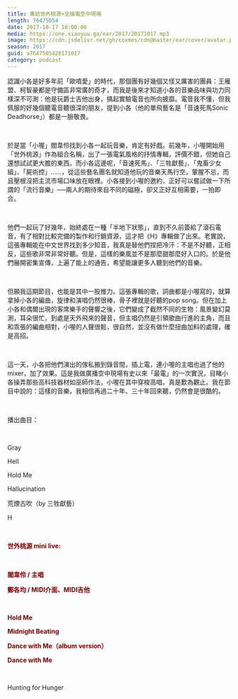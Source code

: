```yaml
---
title: 專訪世外桃源+全插電空中現場
length: 76475054
date: 2017-10-17 18:00:00
media: https://one.xiaoyuu.ga/ear/2017/20171017.mp3
image: https://cdn.jsdelivr.net/gh/coxmos/cdn@master/ear/cover/avatar.png
season: 2017
guid: a7647505420171017
category: podcast
---
```


<p>認識小各是好多年前「歐噴愛」的時代，那個團有好幾個又怪又厲害的團員：王雁盟、柯智豪都是守備區非常廣的奇才，而我是後來才知道小各的音樂品味與功力同樣深不可測：他是玩爵士吉他出身，搞起實驗電音也所向披靡。電音我不懂，但我佩服的好幾個聽電音聽很深的朋友，提到小各（他的單飛藝名是「音速死馬Sonic Deadhorse」）都是一臉敬畏。</p>
<br/>
<p>於是當「小喔」閻韋伶找到小各一起玩音樂，肯定有好戲。前幾年，小喔開始用「世外桃源」作為組合名稱，出了一張電氣風格的抒情專輯，評價不錯，但她自己還想試試更大膽的東西。而小各這邊呢，「音速死馬」、「三牲獻藝」、「鬼畜少女組」、「屍術控」……，從這些藝名團名就知道他玩的音樂天馬行空，葷腥不忌，而且壓根沒把主流市場口味放在眼裡。小各接到小喔的邀約，正好可以嘗試做一下所謂的「流行音樂」──兩人的期待來自不同的磁極，卻又正好互相需要，一拍即合。</p>
<br/>
<p>他們一起玩了好幾年，始終處在一種「半地下狀態」，直到不久前簽給了滾石電音，有了相對比較完備的製作和行銷資源，這才把《H》專輯做了出來。老實說，這張專輯能在中文世界找到多少知音，我真是替他們捏把冷汗：不是不好聽，正相反，這些歌非常非常好聽。但是，這樣的樂風並不是那麼甜那麼好入口的。於是他們展開密集宣傳，上遍了能上的通告，希望能讓更多人聽到他們的音樂。</p>
<br/>
<p>但願我這期節目，也能是其中一股推力。這張專輯的歌，詞曲都是小喔寫的，就算拿掉小各的編曲，旋律和演唱仍然很棒，骨子裡就是好聽的pop song。但在加上小各和偶爾出現的客席樂手的聲響之後，它們變成了截然不同的生物：風景變幻莫測，耳朵很忙，到處是天外飛來的聲音，但主唱仍然是引領歌曲行進的主角，而且和乖張的編曲相對，小喔的人聲很鬆，很自然，並沒有做什麼扭曲加料的處理，確是高招。</p>
<br/>
<p>這一天，小各把他們演出的傢私搬到錄音間，插上電，連小喔的主唱也過了他的mixer，加了效果。這是我做廣播空中現場有史以來「最電」的一次實況，目睹小各操弄那些高科技器材如巫師作法，小喔在其中穿梭高唱，真是歎為觀止。我在節目中說的：這樣的音樂，我相信再過二十年、三十年回來聽，仍然會是很酷的。</p>
</p>
<br/>
<p>播出曲目：</p>
<br/>
<p>
<p>Gray</p>
<p>Hell</p>
<p>Hold Me</p>
<p>Hallucination</p>
<p>荒煙古吹（by 三牲獻藝）</p>
<p>H</p>
</p>
<p><strong><font color="#800000"><br/></font></strong></p>
<p><strong><font color="#800000">世外桃源 mini live:</font></strong></p>
<p><strong><font color="#800000"><br/></font></strong></p>
<p><strong><font color="#800000">閻韋伶 / 主唱</font></strong></p>
<p><strong><font color="#800000">鄭各均 / MIDI介面、MIDI吉他</font></strong></p>
<p><strong><font color="#800000"><br/></font></strong></p>
<p>
<p><strong><font color="#800000">Hold Me</font></strong></p>
<p><strong><font color="#800000">Midnight Beating</font></strong></p>
<p><strong><font color="#800000">Dance with Me（album version）</font></strong></p>
<p><strong><font color="#800000">Dance with Me</font></strong></p>
</p>
<br/>
<p>
<p>Hunting for Hunger</p>
</p>
<p>

</p> <br/>
